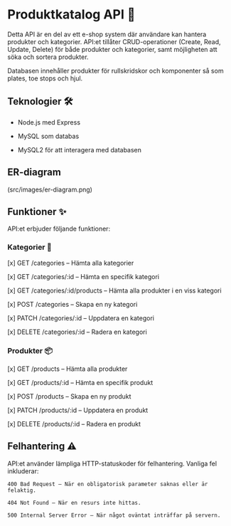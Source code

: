 # Produktkatalog API 🚀

Detta API är en del av ett e-shop system där användare kan hantera produkter och kategorier. API:et tillåter CRUD-operationer (Create, Read, Update, Delete) för både produkter och kategorier, samt möjligheten att söka och sortera produkter.

Databasen innehåller produkter för rullskridskor och komponenter så som plates, toe stops och hjul.

## Teknologier 🛠️

- Node.js med Express

- MySQL som databas

- MySQL2 för att interagera med databasen

## ER-diagram
(src/images/er-diagram.png)

## Funktioner ✨

API:et erbjuder följande funktioner:
### Kategorier 📂

[x] GET /categories – Hämta alla kategorier

[x] GET /categories/:id – Hämta en specifik kategori

[x] GET /categories/:id/products – Hämta alla produkter i en viss kategori

[x] POST /categories – Skapa en ny kategori

[x] PATCH /categories/:id – Uppdatera en kategori

[x] DELETE /categories/:id – Radera en kategori

### Produkter 📦

[x] GET /products – Hämta alla produkter

[x] GET /products/:id – Hämta en specifik produkt

[x] POST /products – Skapa en ny produkt

[x] PATCH /products/:id – Uppdatera en produkt

[x] DELETE /products/:id – Radera en produkt


## Felhantering ⚠️

API:et använder lämpliga HTTP-statuskoder för felhantering. Vanliga fel inkluderar:

    400 Bad Request – När en obligatorisk parameter saknas eller är felaktig.

    404 Not Found – När en resurs inte hittas.

    500 Internal Server Error – När något oväntat inträffar på servern.